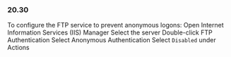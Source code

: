 
### 20.30  
To configure the FTP service to prevent anonymous logons:  Open Internet Information Services (IIS) Manager  Select the server  Double-click FTP Authentication  Select Anonymous Authentication  Select `Disabled` under Actions 